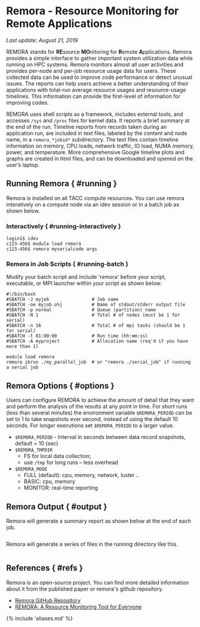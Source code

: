 # Remora - Resource Monitoring for Remote Applications
*Last update: August 21, 2019*

REMORA stands for **RE**source **MO**nitoring for **R**emote **A**pplications. Remora provides a simple interface to gather important system utilization data while running on HPC systems. Remora monitors almost all user activities and provides per-node and per-job resource usage data for users. These collected data can be used to improve code performance or detect unusual issues. The reports can help users achieve a better understanding of their applications with total-run average resource usages and resource-usage timelines. This information can provide the first-level of information for improving codes.

REMORA uses shell scripts as a framework, includes external tools, and accesses `/sys` and `/proc` files for kernel data. It reports a brief summary at the end of the run.  Timeline reports from  records taken during an application run, are included in text files, labeled by the content and node name, in a `remora_*jobid*` subdirectory.  The text files contain timeline information on memory, CPU loads, network traffic, IO load, NUMA memory, power, and temperature. More comprehensive Google timeline plots and graphs are created in html files, and can be downloaded and opened on the user’s laptop.


## Running Remora { #running }

Remora is installed on all TACC compute resources. You can use remora interatively on a compute node via an idev session or in a batch job as shown below. 

### Interactively { #running-interactively }

<!-- get an copute node -->
``` cmd-line
login1$ idev
c123-456$ module load remora
c123-456$ remora myserialcode args
```

### Remora in Job Scripts { #running-batch }

Modify your batch script and include 'remora' before your script, executable, or MPI launcher within your script as shown below:

``` job-script
#!/bin/bash
#SBATCH -J myjob           		# Job name
#SBATCH -oe myjob.o%j      		# Name of stdout/stderr output file
#SBATCH -p normal          		# Queue (partition) name
#SBATCH -N 1               		# Total # of nodes (must be 1 for serial)
#SBATCH -n 16              		# Total # of mpi tasks (should be 1 for serial)
#SBATCH -t 01:00:00        		# Run time (hh:mm:ss)
#SBATCH -A myproject     		# Allocation name (req'd if you have more than 1)

module load remora 
remora ibrun ./my_parallel_job	# or "remora ./serial_job" if running a serial job
```


## Remora Options { #options }

Users can configure REMORA to achieve the amount of detail that they want and perform the analysis of the results at any point in time. For short runs (less than several minutes) the environment variable `$REMORA_PERIOD` can be set to 1 to take snapshots ever second, instead of using the default 10 seconds. For longer executions set `$REMORA_PERIOD` to a larger value.

* `$REMORA_PERIOD` - Interval in seconds between data record snapshots, default = 10 (sec)
* `$REMORA_TMPDIR`
	* FS for local data collection;
	* use `/tmp` for long runs – less overhead 
* `$REMORA_MODE`
	* FULL (default): cpu, memory, network, luster ..
	* BASIC: cpu, memory
	* MONITOR:  real-time reporting


## Remora Output { #output }

Remora will generate a summary report as shown below at the end of each job.

<figure id="figure1">
<img alt="" src="../imgs/remora-1.png"><figcaption></figcaption></figure>

Remora will generate a series of files in the running directory like this.  

<figure id="figure2">
<img alt="" src="../imgs/remora-2.png"><figcaption></figcaption></figure>


## References { #refs }

Remora is an open-source project. You can find more detailed information about it from the published paper or remora's github repository.

* [Remora GitHub Repository](https://github.com/TACC/remora)
* [REMORA: A Resource Monitoring Tool for Everyone](https://dl.acm.org/citation.cfm?id=2834999)

{% include 'aliases.md' %}
